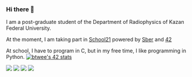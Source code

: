 ### Hi there 👋
I am a post-graduate student of the Department of Radiophysics of Kazan Federal University.

At the moment, I am taking part in [School21](https://21-school.ru/) powered by [Sber](https://www.sberbank.ru/ru/person) and [42](https://www.42.fr/ledito/)

At school, I have to program in C, but in my free time, I like programming in Python.
[![btwee's 42 stats](https://badge42.herokuapp.com/api/stats/btwee?privacyEmail=true)](https://github.com/alfir-v10)

![](https://github-profile-summary-cards.vercel.app/api/cards/profile-details?username=alfir-v10&theme=github)
![](https://github-profile-summary-cards.vercel.app/api/cards/repos-per-language?username=alfir-v10&theme=github)
![](https://github-profile-summary-cards.vercel.app/api/cards/stats?username=alfir-v10&theme=github)
![](https://github-profile-summary-cards.vercel.app/api/cards/productive-time?username=alfir-v10&theme=github)
<!--
**alfir-v10/alfir-v10** is a ✨ _special_ ✨ repository because its `README.md` (this file) appears on your GitHub profile.

Here are some ideas to get you started:

- 🔭 I’m currently working on ...
- 🌱 I’m currently learning ...
- 👯 I’m looking to collaborate on ...
- 🤔 I’m looking for help with ...
- 💬 Ask me about ...
- 📫 How to reach me: ...
- 😄 Pronouns: ...
- ⚡ Fun fact: ...
-->
